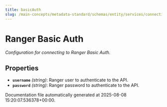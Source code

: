 ```yaml
---
title: basicAuth
slug: /main-concepts/metadata-standard/schemas/entity/services/connections/security/ranger/basicauth
---
```


# Ranger Basic Auth

*Configuration for connecting to Ranger Basic Auth.*

## Properties

- **`username`** *(string)*: Ranger user to authenticate to the API.
- **`password`** *(string)*: Ranger password to authenticate to the API.


Documentation file automatically generated at 2025-08-08 15:20:07.536378+00:00.
